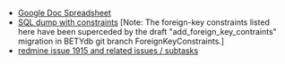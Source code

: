 * [Google Doc Spreadsheet](https://docs.google.com/spreadsheets/d/1fJgaOSR0egq5azYPCP0VRIWw1AazND0OCduyjONH9Wk/edit#gid=956483089)
* [SQL dump with constraints](https://gist.github.com/dlebauer/5522cfd6629cfa2a2610) [Note: The foreign-key constraints listed here have been superceded by the draft "add_foreign_key_contraints" migration in BETYdb git branch ForeignKeyConstraints.]
* [redmine issue 1915 and related issues / subtasks](https://ebi-forecast.igb.illinois.edu/redmine/issues/1915)